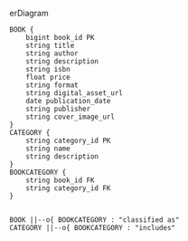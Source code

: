 erDiagram

    BOOK {
        bigint book_id PK
        string title
        string author
        string description
        string isbn
        float price
        string format
        string digital_asset_url
        date publication_date
        string publisher
        string cover_image_url
    }
    CATEGORY {
        string category_id PK
        string name
        string description
    }
    BOOKCATEGORY {
        string book_id FK
        string category_id FK
    }


    BOOK ||--o{ BOOKCATEGORY : "classified as"
    CATEGORY ||--o{ BOOKCATEGORY : "includes"
